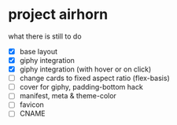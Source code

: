 # project airhorn

what there is still to do

- [x] base layout
- [x] giphy integration
- [x] giphy integration (with hover or on click)
- [ ] change cards to fixed aspect ratio (flex-basis)
- [ ] cover for giphy, padding-bottom hack
- [ ] manifest, meta & theme-color
- [ ] favicon
- [ ] CNAME